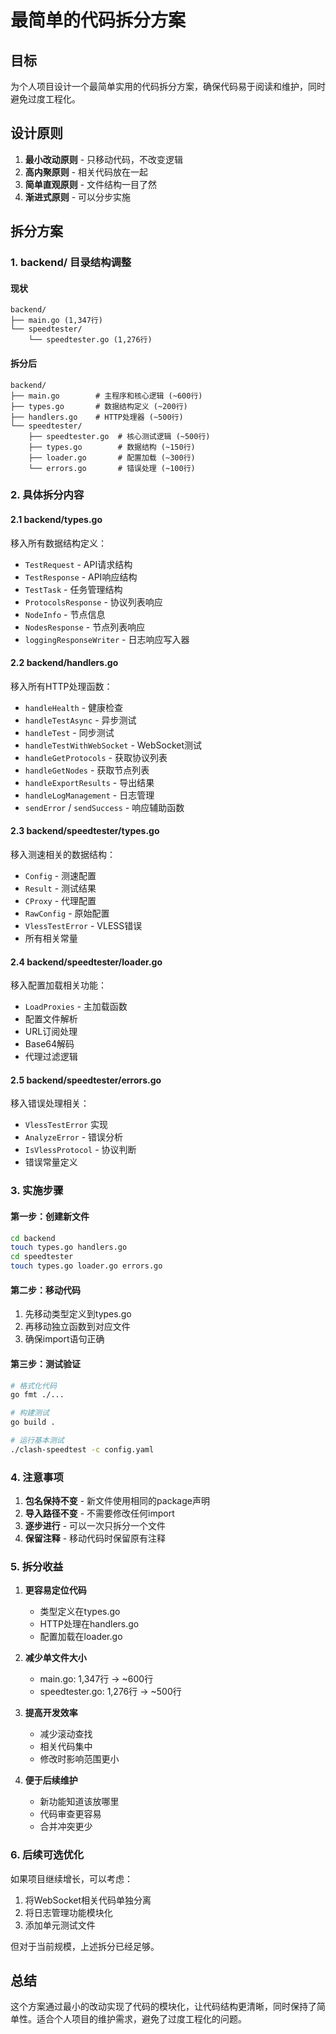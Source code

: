 # 最简单的代码拆分方案

## 目标
为个人项目设计一个最简单实用的代码拆分方案，确保代码易于阅读和维护，同时避免过度工程化。

## 设计原则
1. **最小改动原则** - 只移动代码，不改变逻辑
2. **高内聚原则** - 相关代码放在一起
3. **简单直观原则** - 文件结构一目了然
4. **渐进式原则** - 可以分步实施

## 拆分方案

### 1. backend/ 目录结构调整

#### 现状
```
backend/
├── main.go (1,347行)
└── speedtester/
    └── speedtester.go (1,276行)
```

#### 拆分后
```
backend/
├── main.go        # 主程序和核心逻辑 (~600行)
├── types.go       # 数据结构定义 (~200行)
├── handlers.go    # HTTP处理器 (~500行)
└── speedtester/
    ├── speedtester.go  # 核心测试逻辑 (~500行)
    ├── types.go        # 数据结构 (~150行)
    ├── loader.go       # 配置加载 (~300行)
    └── errors.go       # 错误处理 (~100行)
```

### 2. 具体拆分内容

#### 2.1 backend/types.go
移入所有数据结构定义：
- `TestRequest` - API请求结构
- `TestResponse` - API响应结构
- `TestTask` - 任务管理结构
- `ProtocolsResponse` - 协议列表响应
- `NodeInfo` - 节点信息
- `NodesResponse` - 节点列表响应
- `loggingResponseWriter` - 日志响应写入器

#### 2.2 backend/handlers.go
移入所有HTTP处理函数：
- `handleHealth` - 健康检查
- `handleTestAsync` - 异步测试
- `handleTest` - 同步测试
- `handleTestWithWebSocket` - WebSocket测试
- `handleGetProtocols` - 获取协议列表
- `handleGetNodes` - 获取节点列表
- `handleExportResults` - 导出结果
- `handleLogManagement` - 日志管理
- `sendError` / `sendSuccess` - 响应辅助函数

#### 2.3 backend/speedtester/types.go
移入测速相关的数据结构：
- `Config` - 测速配置
- `Result` - 测试结果
- `CProxy` - 代理配置
- `RawConfig` - 原始配置
- `VlessTestError` - VLESS错误
- 所有相关常量

#### 2.4 backend/speedtester/loader.go
移入配置加载相关功能：
- `LoadProxies` - 主加载函数
- 配置文件解析
- URL订阅处理
- Base64解码
- 代理过滤逻辑

#### 2.5 backend/speedtester/errors.go
移入错误处理相关：
- `VlessTestError` 实现
- `AnalyzeError` - 错误分析
- `IsVlessProtocol` - 协议判断
- 错误常量定义

### 3. 实施步骤

#### 第一步：创建新文件
```bash
cd backend
touch types.go handlers.go
cd speedtester
touch types.go loader.go errors.go
```

#### 第二步：移动代码
1. 先移动类型定义到types.go
2. 再移动独立函数到对应文件
3. 确保import语句正确

#### 第三步：测试验证
```bash
# 格式化代码
go fmt ./...

# 构建测试
go build .

# 运行基本测试
./clash-speedtest -c config.yaml
```

### 4. 注意事项

1. **包名保持不变** - 新文件使用相同的package声明
2. **导入路径不变** - 不需要修改任何import
3. **逐步进行** - 可以一次只拆分一个文件
4. **保留注释** - 移动代码时保留原有注释

### 5. 拆分收益

1. **更容易定位代码**
   - 类型定义在types.go
   - HTTP处理在handlers.go
   - 配置加载在loader.go

2. **减少单文件大小**
   - main.go: 1,347行 → ~600行
   - speedtester.go: 1,276行 → ~500行

3. **提高开发效率**
   - 减少滚动查找
   - 相关代码集中
   - 修改时影响范围更小

4. **便于后续维护**
   - 新功能知道该放哪里
   - 代码审查更容易
   - 合并冲突更少

### 6. 后续可选优化

如果项目继续增长，可以考虑：
1. 将WebSocket相关代码单独分离
2. 将日志管理功能模块化
3. 添加单元测试文件

但对于当前规模，上述拆分已经足够。

## 总结

这个方案通过最小的改动实现了代码的模块化，让代码结构更清晰，同时保持了简单性。适合个人项目的维护需求，避免了过度工程化的问题。